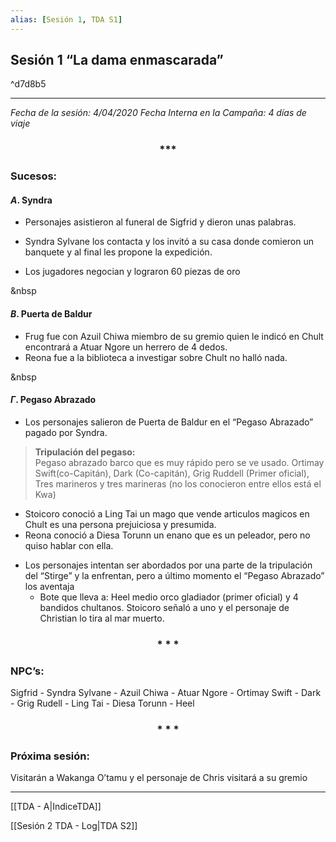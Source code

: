 ```yaml
---
alias: [Sesión 1, TDA S1]
---
```


## Sesión 1 “La dama enmascarada” 

^d7d8b5

---

_Fecha de la sesión: 4/04/2020
Fecha Interna en la Campaña: 4 días de viaje_

<div align='center'>
   <h3> *** </h3>
</div>


### Sucesos:

#### $A$. Syndra
- Personajes asistieron al funeral de Sigfrid y dieron unas palabras.

- Syndra Sylvane los contacta y los invitó a su casa donde comieron un banquete y al final les propone la expedición.

- Los jugadores negocian y lograron 60 piezas de oro

&nbsp

#### $B$. Puerta de Baldur
- Frug fue con Azuil Chiwa miembro de su gremio quien le indicó en Chult encontrará a Atuar Ngore un herrero de 4 dedos.
- Reona fue a la biblioteca a investigar sobre Chult no halló nada.

&nbsp

#### $\Gamma$. Pegaso Abrazado

- Los personajes salieron de Puerta de Baldur en el “Pegaso Abrazado” pagado por Syndra.

> **Tripulación del pegaso:** 	
Pegaso abrazado barco que es muy rápido pero se ve usado.
Ortimay Swift(co-Capitán),
Dark (Co-capitán), 
Grig Ruddell (Primer oficial), 
Tres marineros y tres marineras (no los conocieron entre ellos está el Kwa)

+ Stoicoro conoció a Ling Tai un mago que vende articulos magicos en Chult es una persona prejuiciosa y presumida.
+ Reona conoció a Diesa Torunn un enano que es un peleador, pero no quiso hablar con ella. 
- Los personajes intentan ser abordados por una parte de la tripulación del “Stirge” y la enfrentan, pero a último momento el “Pegaso Abrazado” los aventaja
	-   Bote que lleva a: Heel medio orco gladiador (primer oficial) y 4 bandidos chultanos. Stoicoro señaló a uno y el personaje de Christian lo tira al mar muerto.

<div align='center'>
	<h3> * * * </h3>
</div>

### NPC’s: 
Sigfrid - Syndra Sylvane - Azuil Chiwa - Atuar Ngore - Ortimay Swift - Dark - Grig Rudell - Ling Tai - Diesa Torunn - Heel

<div align='center'>
	<h3> * * * </h3>
</div>

  
### Próxima sesión: 
Visitarán a Wakanga O’tamu y el personaje de Chris visitará a su gremio

---
[[TDA - A|IndiceTDA]] 

[[Sesión 2 TDA - Log|TDA S2]]
